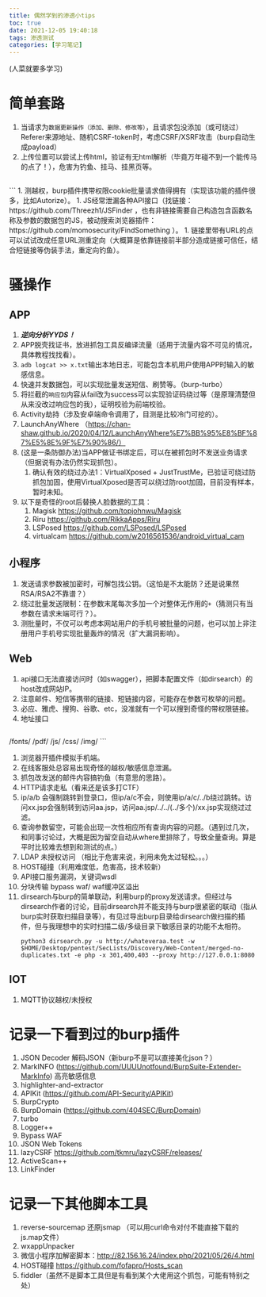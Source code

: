 ```yaml
---
title: 偶然学到的渗透小tips
toc: true
date: 2021-12-05 19:40:18
tags: 渗透测试
categories: [学习笔记]
---
```


(人菜就要多学习)

# 简单套路

1. 当请求为`数据更新操作（添加、删除、修改等）`，且请求包没添加（或可绕过）Referer来源地址、随机CSRF-token时，考虑CSRF/XSRF攻击（burp自动生成payload）
1. 上传位置可以尝试上传html，验证有无html解析（毕竟万年碰不到一个能传马的点了！），危害为钓鱼、挂马、挂黑页等。
    ```
<html>
    <body>
          <script>alert(1)</script>
    </body>
</html>
    ```
1. 测越权，burp插件携带权限cookie批量请求值得拥有（实现该功能的插件很多，比如Autorize）。
1. JS经常泄漏各种API接口（找链接： https://github.com/Threezh1/JSFinder ，也有非链接需要自己构造包含函数名称及参数的数据包的JS，被动搜索浏览器插件： https://github.com/momosecurity/FindSomething ）。
1. 链接里带有URL的点可以试试改成任意URL测重定向（大概算是依靠链接前半部分造成链接可信任，结合短链接等伪装手法，重定向钓鱼）。

# 骚操作

## APP
1. ***逆向分析YYDS！***
1. APP脱壳找证书，放进抓包工具反编译流量（适用于流量内容不可见的情况，具体教程找找看）。
1. `adb logcat >> x.txt`输出本地日志，可能包含本机用户使用APP时输入的敏感信息。
1. 快速并发数据包，可以实现批量发送短信、刷赞等。（burp-turbo）
1. 将拦截的`响应包`内容从fail改为success可以实现验证码绕过等（是原理清楚但从来没改过响应包的我），证明校验为前端校验。
1. Activity劫持（涉及安卓端命令调用了，目测是比较冷门可挖的）。
1. LaunchAnyWhere （https://chan-shaw.github.io/2020/04/12/LaunchAnyWhere%E7%BB%95%E8%BF%87%E5%8E%9F%E7%90%86/）
1. (这是一条防御办法)当APP做证书绑定后，可以在被抓包时不发送业务请求（但据说有办法仍然实现抓包）。
    1. 确认有效的绕过办法1：VirtualXposed + JustTrustMe，已验证可绕过防抓包加固，使用VirtualXposed是否可以绕过防root加固，目前没有样本，暂时未知。
1. 以下是奇怪的root后替换人脸数据的工具：
    1. Magisk https://github.com/topjohnwu/Magisk
    1. Riru https://github.com/RikkaApps/Riru
    1. LSPosed https://github.com/LSPosed/LSPosed
    1. virtualcam https://github.com/w2016561536/android_virtual_cam

## 小程序
1. 发送请求参数被加密时，可解包找公钥。（这怕是不太能防？还是说果然RSA/RSA2不靠谱？）
1. 绕过批量发送限制：在参数末尾每次多加一个对整体无作用的`+`（猜测只有当参数在请求末端可行？）。
1. 测批量时，不仅可以考虑本网站用户的手机号被批量的问题，也可以加上非注册用户手机号实现批量轰炸的情况（扩大漏洞影响）。

## Web
1. api接口无法直接访问时（如swagger），把脚本配置文件（如dirsearch）的host改成网站IP。
1. 注意邮件、短信等携带的链接、短链接内容，可能存在参数可枚举的问题。
1. 必应、雅虎、搜狗、谷歌、etc，没准就有一个可以搜到奇怪的带权限链接。
1. 地址接口
    ```
/fonts/
/pdf/
/js/
/css/
/img/
    ```
1. 浏览器开插件模拟手机端。
1. 在线客服处总容易出现奇怪的越权/敏感信息泄漏。
1. 抓包改发送的邮件内容搞钓鱼（有意思的思路）。
1. HTTP请求走私（看来还是该多打CTF）
1. ip/a/b 会强制跳转到登录口，但ip/a/c不会，则使用ip/a/c/../b绕过跳转。访问xx.jsp会强制转到访问aa.jsp，访问aa.jsp/../../(../多个)/xx.jsp实现绕过过滤。
1. 查询参数留空，可能会出现一次性相应所有查询内容的问题。（遇到过几次，和同事讨论过，大概是因为留空自动从where里排除了，导致全量查询。算是平时比较难去想到和测试的点。）
1. LDAP 未授权访问 （相比于危害来说，利用未免太过轻松。。。）
1. HOST碰撞（利用难度低，危害高，技术较新）
1. API接口服务漏洞，关键词wsdl
1. 分块传输 bypass waf/ waf缓冲区溢出
1. dirsearch与burp的简单联动，利用burp的proxy发送请求。但经过与dirsearch作者的讨论，目前dirsearch并不能支持与burp很紧密的联动（指从burp实时获取扫描目录等），有见过导出burp目录给dirsearch做扫描的插件，但与我理想中的实时扫描二级/多级目录下敏感目录的功能不太相符。
    ```
    python3 dirsearch.py -u http://whateveraa.test -w $HOME/Desktop/pentest/SecLists/Discovery/Web-Content/merged-no-duplicates.txt -e php -x 301,400,403 --proxy http://127.0.0.1:8080
    ```


## IOT
1. MQTT协议越权/未授权

# 记录一下看到过的burp插件

1. JSON Decoder 解码JSON（新burp不是可以直接美化json？）
1. MarkINFO (https://github.com/UUUUnotfound/BurpSuite-Extender-MarkInfo) 高亮敏感信息
1. highlighter-and-extractor
1. APIKit (https://github.com/API-Security/APIKit)
1. BurpCrypto
1. BurpDomain (https://github.com/404SEC/BurpDomain)
1. turbo
1. Logger++
1. Bypass WAF
1. JSON Web Tokens
1. lazyCSRF https://github.com/tkmru/lazyCSRF/releases/
1. ActiveScan++
1. LinkFinder

# 记录一下其他脚本工具
1. reverse-sourcemap 还原jsmap （可以用curl命令对付不能直接下载的js.map文件）
1. wxappUnpacker
1. 微信小程序加解密脚本：http://82.156.16.24/index.php/2021/05/26/4.html
1. HOST碰撞 https://github.com/fofapro/Hosts_scan
1. fiddler（虽然不是脚本工具但是有看到某个大佬用这个抓包，可能有特别之处）

